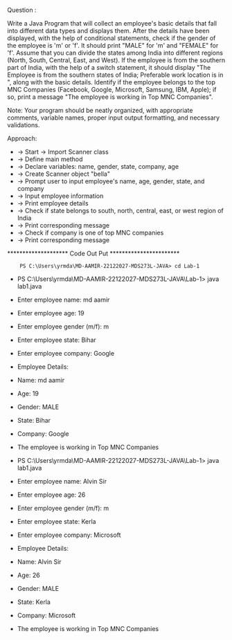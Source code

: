 Question :

Write a Java Program that will collect an employee's basic details that fall into different data types and displays them.
After the details have been displayed, with the help of conditional statements, check if the gender of the employee is 'm' or 'f'. It should print "MALE" for 'm' and "FEMALE" for 'f'.
Assume that you can divide the states among India into different regions (North, South, Central, East, and West). If the employee is from the southern part of India, with the help of a switch statement, it should display "The Employee is from the southern states of India; Preferable work location is in <state>", along with the basic details.
Identify if the employee belongs to the top MNC Companies (Facebook, Google, Microsoft, Samsung, IBM, Apple); if so, print a message "The employee is working in Top MNC Companies".

Note: Your program should be neatly organized, with appropriate comments, variable names, proper input output formatting, and necessary validations.
  
  
Approach:
        
* -> Start -> Import Scanner class
* -> Define main method
* -> Declare variables: name, gender, state, company, age
* -> Create Scanner object "bella"
* -> Prompt user to input employee's name, age, gender, state, and company
* -> Input employee information
* -> Print employee details
* -> Check if state belongs to south, north, central, east, or west region of India
* -> Print corresponding message
* -> Check if company is one of top MNC companies
* -> Print corresponding message
    
    
 ******************** Code Out Put ***********************
        
        PS C:\Users\yrmda\MD-AAMIR-22122027-MDS273L-JAVA> cd Lab-1
* PS C:\Users\yrmda\MD-AAMIR-22122027-MDS273L-JAVA\Lab-1> java lab1.java
* Enter employee name: md aamir
* Enter employee age: 19
* Enter employee gender (m/f): m
* Enter employee state: Bihar
* Enter employee company: Google

* Employee Details:
* Name: md aamir
* Age: 19
* Gender: MALE
* State: Bihar
* Company: Google
* The employee is working in Top MNC Companies
* PS C:\Users\yrmda\MD-AAMIR-22122027-MDS273L-JAVA\Lab-1> java lab1.java
* Enter employee name: Alvin Sir
* Enter employee age: 26
* Enter employee gender (m/f): m
* Enter employee state: Kerla
* Enter employee company: Microsoft

* Employee Details:
* Name: Alvin Sir
* Age: 26
* Gender: MALE
* State: Kerla
* Company: Microsoft
* The employee is working in Top MNC Companies
        
        
        
  


  
  
